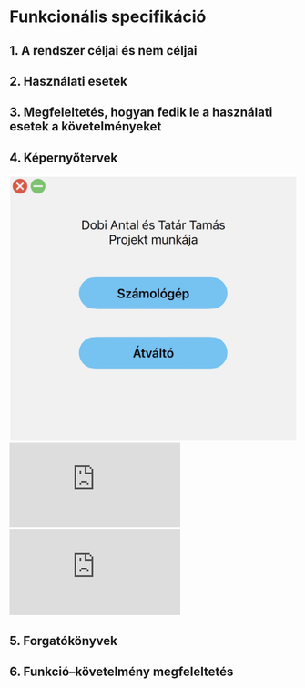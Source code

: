 # Funkcionális specifikáció

## 1. A rendszer céljai és nem céljai

## 2. Használati esetek

## 3. Megfeleltetés, hogyan fedik le a használati esetek a követelményeket

## 4. Képernyőtervek
![Fokepernyo]( https://github.com/dobiantal/MultiCalculator/blob/work/Doc/Kepernyoterv/Fokepernyo.jpg)
![Szamologep]( https://github.com/dobiantal/MultiCalculator/blob/work/Doc/Kepernyoterv/Szamologep.pdf)
![Atvalto]( https://github.com/dobiantal/MultiCalculator/blob/work/Doc/Kepernyoterv/Atvalto.pdf)
## 5. Forgatókönyvek

## 6. Funkció–követelmény megfeleltetés



